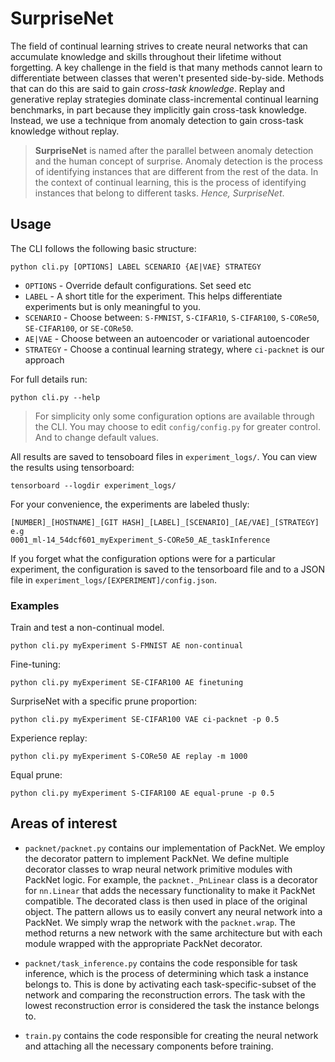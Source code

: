 # SurpriseNet

The field of continual learning strives to create neural networks that can
accumulate knowledge and skills throughout their lifetime without forgetting.
A key challenge in the field is that many methods cannot learn to differentiate
between classes that weren't presented side-by-side. Methods that can do this
are said to gain *cross-task knowledge*. Replay and generative replay
strategies dominate class-incremental continual learning benchmarks, in part
because they implicitly gain cross-task knowledge. Instead, we use a technique
from anomaly detection to gain cross-task knowledge without replay.

> **SurpriseNet** is named after the parallel between anomaly detection and
> the human concept of surprise. Anomaly detection is the process of
> identifying instances that are different from the rest of the data. In
> the context of continual learning, this is the process of identifying
> instances that belong to different tasks. *Hence, SurpriseNet*.




## Usage

The CLI follows the following basic structure:
```
python cli.py [OPTIONS] LABEL SCENARIO {AE|VAE} STRATEGY
```
- `OPTIONS` - Override default configurations. Set seed etc
- `LABEL` - A short title for the experiment. This helps differentiate experiments
but is only meaningful to you.
- `SCENARIO` - Choose between: `S-FMNIST`, `S-CIFAR10`, `S-CIFAR100`, `S-CORe50`, `SE-CIFAR100`, or `SE-CORe50`.
- `AE|VAE` - Choose between an autoencoder or variational autoencoder
- `STRATEGY` - Choose a continual learning strategy, where `ci-packnet` is our approach


For full details run:
```
python cli.py --help
```

> For simplicity only some configuration options are available through the
> CLI. You may choose to edit `config/config.py` for greater control. And to
> change default values.

All results are saved to tensoboard files in `experiment_logs/`. You can view
the results using tensorboard:
```
tensorboard --logdir experiment_logs/
```
For your convenience, the experiments are labeled thusly:
```
[NUMBER]_[HOSTNAME]_[GIT HASH]_[LABEL]_[SCENARIO]_[AE/VAE]_[STRATEGY]
e.g
0001_ml-14_54dcf601_myExperiment_S-CORe50_AE_taskInference
```

If you forget what the configuration options were for a particular experiment,
the configuration is saved to the tensorboard file and to a JSON file in
`experiment_logs/[EXPERIMENT]/config.json`.

### Examples

Train and test a non-continual model.
```
python cli.py myExperiment S-FMNIST AE non-continual
```
Fine-tuning:
```
python cli.py myExperiment SE-CIFAR100 AE finetuning
```
SurpriseNet with a specific prune proportion:
```
python cli.py myExperiment SE-CIFAR100 VAE ci-packnet -p 0.5
```
Experience replay:
```
python cli.py myExperiment S-CORe50 AE replay -m 1000
```

Equal prune:
```
python cli.py myExperiment S-CIFAR100 AE equal-prune -p 0.5
```

## Areas of interest

- `packnet/packnet.py` contains our implementation of PackNet. We employ the
decorator pattern to implement PackNet. We define multiple decorator classes
to wrap neural network primitive modules with PackNet logic. For example,
the `packnet._PnLinear` class is a decorator for `nn.Linear` that adds the necessary
functionality to make it PackNet compatible. The decorated class is then
used in place of the original object. The pattern allows us to easily convert
any neural network into a PackNet. We simply wrap the network with the
`packnet.wrap`. The method returns a new network with the same architecture
but with each module wrapped with the appropriate PackNet decorator.
- `packnet/task_inference.py` contains the code responsible for task inference,
which is the process of determining which task a instance belongs to. This is done
by activating each task-specific-subset of the network and comparing the
reconstruction errors. The task with the lowest reconstruction error is considered
the task the instance belongs to.

- `train.py` contains the code responsible for creating the neural network and
attaching all the necessary components before training.






